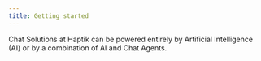 ```yaml
---
title: Getting started
---
```


Chat Solutions at Haptik can be powered entirely by Artificial Intelligence (AI) or by a combination of AI and Chat Agents.
